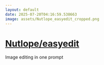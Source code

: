 ```yaml
---
layout: default
date: 2025-07-20T04:16:59.538663
image: assets/Nutlope_easyedit_cropped.png
---
```


# [Nutlope/easyedit](https://github.com/Nutlope/easyedit)

Image editing in one prompt
